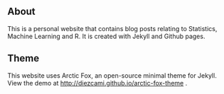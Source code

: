 
## About
This is a personal website that contains blog posts relating to Statistics, Machine Learning and R. It is created with Jekyll and Github pages. 

## Theme  
This website uses Arctic Fox, an open-source minimal theme for Jekyll. View the demo at http://diezcami.github.io/arctic-fox-theme .
